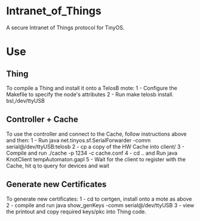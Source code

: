 Intranet_of_Things
==================

A secure Intranet of Things protocol for TinyOS.


Use
===

Thing
-----
To compile a Thing and install it onto a TelosB mote:
1 - Configure the Makefile to specify the node's attributes
2 - Run make telosb install.<node ID> bsl,/dev/ttyUSB<node usb addr>

Controller + Cache 
------------------
To use the controller and connect to the Cache, follow instructions above and then:
1 - Run java net.tinyos.sf.SerialForwarder -comm serial@/dev/ttyUSB<node usb addr>:telosb
2 - cp a copy of the HW Cache into client/
3 - Compile and run ./cache -p 1234 -c cache.conf
4 - cd .. and Run java KnotClient tempAutomaton.gapl
5 - Wait for the client to register with the Cache, hit q to query for devices and wait


Generate new Certificates
------------------------
To generate new certificates:
1 - cd to certgen, install onto a mote as above
2 - compile and run java show_genKeys -comm serial@/dev/ttyUSB<node usb addr>
3 - view the printout and copy required keys/pkc into Thing code.
